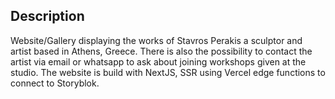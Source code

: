 ## Description

Website/Gallery displaying the works of Stavros Perakis a sculptor and artist based in Athens, Greece. There is also the possibility to contact the artist via email or whatsapp to ask about joining workshops given at the studio. The website is build with NextJS, SSR using Vercel edge functions to connect to Storyblok.

